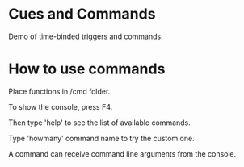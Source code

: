 # Cues and Commands

Demo of time-binded triggers and commands.

# How to use commands

Place functions in /cmd folder.

To show the console, press F4.

Then type 'help' to see the list of available commands.

Type 'howmany' command name to try the custom one.

A command can receive command line arguments
from the console.

